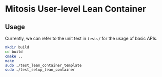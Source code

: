 # Mitosis User-level Lean Container

## Usage

Currently, we can refer to the unit test in `tests/` for the usage of basic APIs.

```bash
mkdir build
cd build
cmake ..
make
sudo ./test_lean_container_template
sudo ./test_setup_lean_container
```
